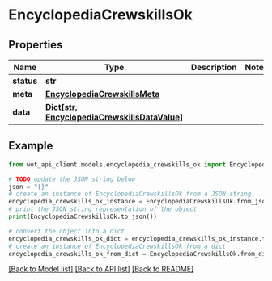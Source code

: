 # EncyclopediaCrewskillsOk


## Properties

Name | Type | Description | Notes
------------ | ------------- | ------------- | -------------
**status** | **str** |  | 
**meta** | [**EncyclopediaCrewskillsMeta**](EncyclopediaCrewskillsMeta.md) |  | 
**data** | [**Dict[str, EncyclopediaCrewskillsDataValue]**](EncyclopediaCrewskillsDataValue.md) |  | 

## Example

```python
from wot_api_client.models.encyclopedia_crewskills_ok import EncyclopediaCrewskillsOk

# TODO update the JSON string below
json = "{}"
# create an instance of EncyclopediaCrewskillsOk from a JSON string
encyclopedia_crewskills_ok_instance = EncyclopediaCrewskillsOk.from_json(json)
# print the JSON string representation of the object
print(EncyclopediaCrewskillsOk.to_json())

# convert the object into a dict
encyclopedia_crewskills_ok_dict = encyclopedia_crewskills_ok_instance.to_dict()
# create an instance of EncyclopediaCrewskillsOk from a dict
encyclopedia_crewskills_ok_from_dict = EncyclopediaCrewskillsOk.from_dict(encyclopedia_crewskills_ok_dict)
```
[[Back to Model list]](../README.md#documentation-for-models) [[Back to API list]](../README.md#documentation-for-api-endpoints) [[Back to README]](../README.md)


